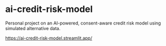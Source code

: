 # ai-credit-risk-model
Personal project on an AI-powered, consent-aware credit risk model using simulated alternative data.

https://ai-credit-risk-model.streamlit.app/
